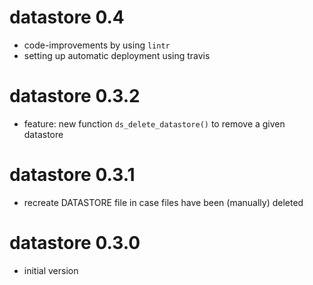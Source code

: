 # datastore 0.4
- code-improvements by using `lintr`
- setting up automatic deployment using travis

# datastore 0.3.2
- feature: new function `ds_delete_datastore()` to remove a given datastore

# datastore 0.3.1
- recreate DATASTORE file in case files have been (manually) deleted

# datastore 0.3.0
- initial version
